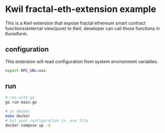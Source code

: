 # Kwil fractal-eth-extension example

This is a Kwil extension that expose fractal ethereum smart contract functions(external view/pure) to Kwil, developer can call those functions in Kuneiform. 

## configuration

This extension will read configuration from system environment variables.

```bash
export RPC_URL=xxx
```

## run

```bash
# run with go
go run main.go

# or docker
make docker
# put your configuration in .env file
docker compose up -d
```